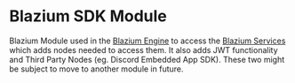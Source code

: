 # Blazium SDK Module

Blazium Module used in the [Blazium Engine](https://blazium.app) to access the [Blazium Services](https://docs.blazium.app/classes/class_NetworkClient.html) which adds nodes needed to access them. It also adds JWT functionality and Third Party Nodes (eg. Discord Embedded App SDK). These two might be subject to move to another module in future.
